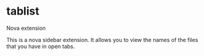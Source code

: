 # tablist
Nova extension

This is a nova sidebar extension. It allows you to view the names of the files that you have in open tabs.
